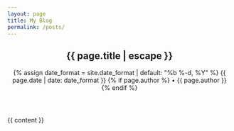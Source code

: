 ```yaml
---
layout: page
title: My Blog
permalink: /posts/
---
```

<article class="post" itemscope itemtype="http://schema.org/BlogPosting">
  <header class="post-header">
    <h1 itemprop="name headline">{{ page.title | escape }}</h1>
    <p class="meta">
        <time datetime="{{ page.date | date_to_xmlschema }}" itemprop="datePublished">
            {% assign date_format = site.date_format | default: "%b %-d, %Y" %}
            {{ page.date | date: date_format }}
        </time>
        {% if page.author %}
        • <span itemprop="author" itemscope itemtype="http://schema.org/Person"><span itemprop="name">{{ page.author }}</span></span>
        {% endif %}
    </p>
  </header>
  <div class="post-content" itemprop="articleBody">
    {{ content }}
  </div>
</article>
